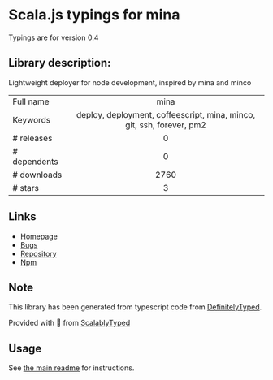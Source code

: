 
# Scala.js typings for mina

Typings are for version 0.4

## Library description:
Lightweight deployer for node development, inspired by mina and minco

|                    |                 |
| ------------------ | :-------------: |
| Full name          | mina |
| Keywords           | deploy, deployment, coffeescript, mina, minco, git, ssh, forever, pm2 |
| # releases         | 0 |
| # dependents       | 0 |
| # downloads        | 2760 |
| # stars            | 3 |

## Links
- [Homepage](https://github.com/fanweixiao/mina#readme)
- [Bugs](https://github.com/fanweixiao/mina/issues)
- [Repository](https://github.com/fanweixiao/mina)
- [Npm](https://www.npmjs.com/package/mina)
    


## Note
This library has been generated from typescript code from [DefinitelyTyped](https://definitelytyped.org).

Provided with :purple_heart: from [ScalablyTyped](https://github.com/oyvindberg/ScalablyTyped)

## Usage
See [the main readme](../../readme.md) for instructions.


